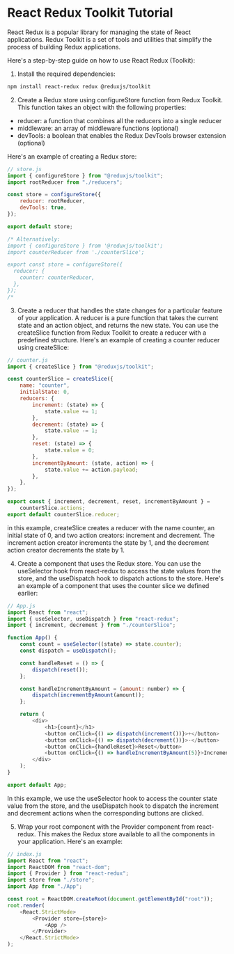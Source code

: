 # React Redux Toolkit Tutorial

React Redux is a popular library for managing the state of React applications. Redux Toolkit is a set of tools and utilities that simplify the process of building Redux applications.

Here's a step-by-step guide on how to use React Redux (Toolkit):

1. Install the required dependencies:

```bash
npm install react-redux redux @reduxjs/toolkit
```

2. Create a Redux store using configureStore function from Redux Toolkit. This function takes an object with the following properties:

- reducer: a function that combines all the reducers into a single reducer
- middleware: an array of middleware functions (optional)
- devTools: a boolean that enables the Redux DevTools browser extension (optional)

Here's an example of creating a Redux store:

```js
// store.js
import { configureStore } from "@reduxjs/toolkit";
import rootReducer from "./reducers";

const store = configureStore({
	reducer: rootReducer,
	devTools: true,
});

export default store;

/* Alternatively:
import { configureStore } from '@reduxjs/toolkit';
import counterReducer from './counterSlice';

export const store = configureStore({
  reducer: {
    counter: counterReducer,
  },
});
/*
```

3. Create a reducer that handles the state changes for a particular feature of your application. A reducer is a pure function that takes the current state and an action object, and returns the new state. You can use the createSlice function from Redux Toolkit to create a reducer with a predefined structure. Here's an example of creating a counter reducer using createSlice:

```js
// counter.js
import { createSlice } from "@reduxjs/toolkit";

const counterSlice = createSlice({
	name: "counter",
	initialState: 0,
	reducers: {
		increment: (state) => {
			state.value += 1;
		},
		decrement: (state) => {
			state.value -= 1;
		},
		reset: (state) => {
			state.value = 0;
		},
		incrementByAmount: (state, action) => {
			state.value += action.payload;
		},
	},
});

export const { increment, decrement, reset, incrementByAmount } =
	counterSlice.actions;
export default counterSlice.reducer;
```

in this example, createSlice creates a reducer with the name counter, an initial state of 0, and two action creators: increment and decrement. The increment action creator increments the state by 1, and the decrement action creator decrements the state by 1.

4. Create a component that uses the Redux store. You can use the useSelector hook from react-redux to access the state values from the store, and the useDispatch hook to dispatch actions to the store. Here's an example of a component that uses the counter slice we defined earlier:

```js
// App.js
import React from "react";
import { useSelector, useDispatch } from "react-redux";
import { increment, decrement } from "./counterSlice";

function App() {
	const count = useSelector((state) => state.counter);
	const dispatch = useDispatch();

	const handleReset = () => {
		dispatch(reset());
	};

	const handleIncrementByAmount = (amount: number) => {
		dispatch(incrementByAmount(amount));
	};

	return (
		<div>
			<h1>{count}</h1>
			<button onClick={() => dispatch(increment())}>+</button>
			<button onClick={() => dispatch(decrement())}>-</button>
			<button onClick={handleReset}>Reset</button>
			<button onClick={() => handleIncrementByAmount(5)}>Increment by 5</button>
		</div>
	);
}

export default App;
```

In this example, we use the useSelector hook to access the counter state value from the store, and the useDispatch hook to dispatch the increment and decrement actions when the corresponding buttons are clicked.

5. Wrap your root component with the Provider component from react-redux. This makes the Redux store available to all the components in your application. Here's an example:

```js
// index.js
import React from "react";
import ReactDOM from "react-dom";
import { Provider } from "react-redux";
import store from "./store";
import App from "./App";

const root = ReactDOM.createRoot(document.getElementById("root"));
root.render(
	<React.StrictMode>
		<Provider store={store}>
			<App />
		</Provider>
	</React.StrictMode>
);
```
